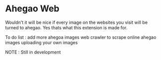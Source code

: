 # Ahegao Web

Wouldn't it will be nice if every image on the websites you visit will be turned to ahegao. Yes thats what this extension is made for.

To do list :
add more ahegoa images
web crawler to scrape online ahegao images
uploading your own images

NOTE : Still in development
